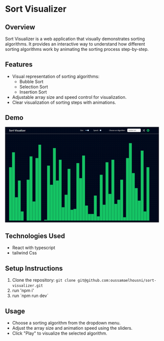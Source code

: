 # Sort Visualizer

## Overview

Sort Visualizer is a web application that visually demonstrates sorting algorithms. It provides an interactive way to understand how different sorting algorithms work by animating the sorting process step-by-step.

## Features

- Visual representation of sorting algorithms:
  - Bubble Sort
  - Selection Sort
  - Insertion Sort
- Adjustable array size and speed control for visualization.
- Clear visualization of sorting steps with animations.

## Demo

![demo image](https://github.com/oussamaelhousni/sort-visualizer/blob/main/demo.png)

## Technologies Used

- React with typescript
- tailwind Css

## Setup Instructions

1. Clone the repository: `git clone git@github.com:oussamaelhousni/sort-visualizer.git`
2. run 'npm i'
3. run ´npm run dev´

## Usage

- Choose a sorting algorithm from the dropdown menu.
- Adjust the array size and animation speed using the sliders.
- Click "Play" to visualize the selected algorithm.
